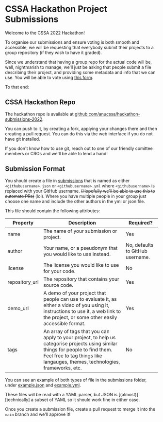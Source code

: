 # CSSA Hackathon Project Submissions

Welcome to the CSSA 2022 Hackathon!

To organise our submissions and ensure voting is both smooth and accessible, we will be requesting that everybody submit their projects to a group repository (if they wish to have it graded).

Since we understand that having a group repo for the actual code will be, well, nightmarish to manage, we'll just be asking that people submit a file describing their project, and providing some metadata and info that we can use. You will be able to vote using [this form](https://forms.office.com/r/3iMqNKGy6i).

To that end:

## CSSA Hackathon Repo

The hackathon repo is available at [github.com/anucssa/hackathon-submissions-2022](https://github.com/anucssa/hackathon-submissions-2022).

You can push to it, by creating a fork, applying your changes there and then creating a pull request. You can do this via the web interface if you do not have git installed.

If you don't know how to use git, reach out to one of our friendly comittee members or CROs and we'll be able to lend a hand!

## Submission Format

You should create a file in [submissions](submissions/) that is named as either `<githubusername>.json` or `<githubusername>.yml` where `<githubusername>` is replaced with your GitHub username. ~~(Hopefully we'll be able to use this to automate PRs)~~ (lol). Where you have multiple people in your group just choose one name and include the other authors in the yml or json file.

This file should contain the following attributes:

| Property       | Description                                                                                                                                                                                                      | Required?                        |
|----------------|------------------------------------------------------------------------------------------------------------------------------------------------------------------------------------------------------------------|----------------------------------|
| name           | The name of your submission or project.                                                                                                                                                                          | Yes                              |
| author         | Your name, or a pseudonym that you would like to use instead.                                                                                                                                                    | No, defaults to GitHub username. |
| license        | The license you would like to use for your code.                                                                                                                                                                 | No                               |
| repository_url | The repository that contains your source code.                                                                                                                                                                   | Yes                              |
| demo_url       | A demo of your project that people can use to evaluate it, as either a video of you using it, instructions to use it, a web link to the project, or some other easily accessible format.                         | Yes                              |
| tags           | An array of tags that you can apply to your project, to help us categorise projects using similar things for people to find them. Feel free to tag things like langauges, themes, technologies, frameworks, etc. | No                               |

You can see an example of both types of file in the submissions folder, under [example.json](submissions/example.json) and [example.yml](submissions/example.yml).

These files will be read with a YAML parser, but JSON is [(almost)][technically] a subset of YAML so it should work fine in either case.

[technically-not]: https://stackoverflow.com/questions/25974485/yaml-as-a-json-superset-and-tab-characters#26220257

Once you create a submission file, create a pull request to merge it into the `main` branch and we'll approve it!
